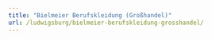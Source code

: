 ```yaml
---
title: "Bielmeier Berufskleidung (Großhandel)"
url: /ludwigsburg/bielmeier-berufskleidung-grosshandel/
---
```

